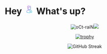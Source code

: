 <h1 align="left" class="text-primary">Hey <img src = "./assets/wired-gradient-268-avatar-man-32.gif" type="img/gif"> What's up?</h1>

###

<div align="center">

  <p align="center">
<img align="" height='150px' src="https://github-readme-stats-aryashah2k.vercel.app/api?username=oCt-raiN&hide_title=true&show_icons=true&theme=gotham&include_all_commits=true" alt="oCt-raiN" /><img align="" height='150px' src="https://github-readme-stats.vercel.app/api/top-langs/?username=oCt-raiN&hide_title=false&layout=compact&theme=gotham&count_private=true" />
</p>


[![trophy](https://github-trophies.vercel.app/?username=oCt-raiN&column=6&margin-w=15&no-frame=true&theme=onestar)](https://github.com/oCt-raiN/github-profile-trophy)

![GitHub Streak](http://github-readme-streak-stats.herokuapp.com?user=oCt-raiN&theme=gotham)
<!--
<p><img src="https://github-readme-stats.vercel.app/api/top-langs?username=oct-rain&show_icons=true&theme=dark&locale=en&layout=compact" alt="oct-rain" /></p>

<p>&nbsp;<img  src="https://github-readme-stats.vercel.app/api?username=oct-rain&show_icons=true&theme=dark&locale=en" alt="oct-rain" /></p>
--!>


  
</div>
<!--
**oCt-raiN/oCt-raiN** is a ✨ _special_ ✨ repository because its `README.md` (this file) appears on your GitHub profile.dsddsds

Here are some ideas to get you started:

- 🔭 I’m currently working on ...
- 🌱 I’m currently learning ...
- 👯 I’m looking to collaborate on ...
- 🤔 I’m looking for help with ...
- 💬 Ask me about ...
- 📫 How to reach me: ...
- 😄 Pronouns: ...
- ⚡ Fun fact: ...

- https://spotify-recently-played-readme.vercel.app/
--!>

